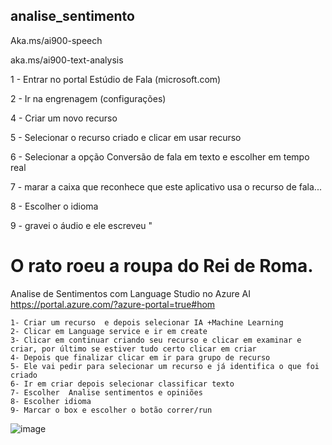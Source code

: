 ## analise_sentimento
Aka.ms/ai900-speech

aka.ms/ai900-text-analysis

1 - Entrar no portal Estúdio de Fala (microsoft.com)

2 - Ir na engrenagem (configurações)

4 - Criar um novo recurso

5 - Selecionar o recurso criado  e clicar em usar recurso 

6 -  Selecionar a opção  Conversão de fala em texto e escolher em tempo real

7 - marar  a caixa que reconhece que este aplicativo usa o recurso de fala...

8 - Escolher o idioma 

9 - gravei o áudio e ele escreveu "

# O rato roeu a roupa do Rei de Roma. 

Analise de Sentimentos com Language Studio no Azure AI
https://portal.azure.com/?azure-portal=true#hom

	1- Criar um recurso  e depois selecionar IA +Machine Learning
	2- Clicar em Language service e ir em create
	3- Clicar em continuar criando seu recurso e clicar em examinar e criar, por último se estiver tudo certo clicar em criar
	4- Depois que finalizar clicar em ir para grupo de recurso
	5- Ele vai pedir para selecionar um recurso e já identifica o que foi criado 
	6- Ir em criar depois selecionar classificar texto
	7- Escolher  Analise sentimentos e opiniões
	8- Escolher idioma 
	9- Marcar o box e escolher o botão correr/run

![image](https://github.com/geizaaquino/analise_sentimento/assets/83765561/e76c18d7-8503-4ea9-b628-46a869b59792)
